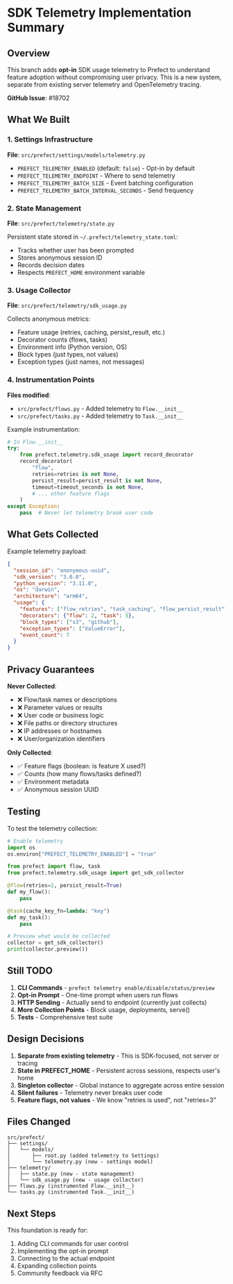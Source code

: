 # SDK Telemetry Implementation Summary

## Overview

This branch adds **opt-in** SDK usage telemetry to Prefect to understand feature adoption without compromising user privacy. This is a new system, separate from existing server telemetry and OpenTelemetry tracing.

**GitHub Issue**: #18702

## What We Built

### 1. Settings Infrastructure
**File**: `src/prefect/settings/models/telemetry.py`

- `PREFECT_TELEMETRY_ENABLED` (default: `false`) - Opt-in by default
- `PREFECT_TELEMETRY_ENDPOINT` - Where to send telemetry
- `PREFECT_TELEMETRY_BATCH_SIZE` - Event batching configuration
- `PREFECT_TELEMETRY_BATCH_INTERVAL_SECONDS` - Send frequency

### 2. State Management
**File**: `src/prefect/telemetry/state.py`

Persistent state stored in `~/.prefect/telemetry_state.toml`:
- Tracks whether user has been prompted
- Stores anonymous session ID
- Records decision dates
- Respects `PREFECT_HOME` environment variable

### 3. Usage Collector
**File**: `src/prefect/telemetry/sdk_usage.py`

Collects anonymous metrics:
- Feature usage (retries, caching, persist_result, etc.)
- Decorator counts (flows, tasks)
- Environment info (Python version, OS)
- Block types (just types, not values)
- Exception types (just names, not messages)

### 4. Instrumentation Points
**Files modified**:
- `src/prefect/flows.py` - Added telemetry to `Flow.__init__`
- `src/prefect/tasks.py` - Added telemetry to `Task.__init__`

Example instrumentation:
```python
# In Flow.__init__
try:
    from prefect.telemetry.sdk_usage import record_decorator
    record_decorator(
        "flow",
        retries=retries is not None,
        persist_result=persist_result is not None,
        timeout=timeout_seconds is not None,
        # ... other feature flags
    )
except Exception:
    pass  # Never let telemetry break user code
```

## What Gets Collected

Example telemetry payload:
```json
{
  "session_id": "anonymous-uuid",
  "sdk_version": "3.0.0",
  "python_version": "3.11.0",
  "os": "darwin",
  "architecture": "arm64",
  "usage": {
    "features": ["flow_retries", "task_caching", "flow_persist_result"],
    "decorators": {"flow": 2, "task": 5},
    "block_types": ["s3", "github"],
    "exception_types": ["ValueError"],
    "event_count": 7
  }
}
```

## Privacy Guarantees

**Never Collected**:
- ❌ Flow/task names or descriptions
- ❌ Parameter values or results
- ❌ User code or business logic
- ❌ File paths or directory structures
- ❌ IP addresses or hostnames
- ❌ User/organization identifiers

**Only Collected**:
- ✅ Feature flags (boolean: is feature X used?)
- ✅ Counts (how many flows/tasks defined?)
- ✅ Environment metadata
- ✅ Anonymous session UUID

## Testing

To test the telemetry collection:

```python
# Enable telemetry
import os
os.environ["PREFECT_TELEMETRY_ENABLED"] = "true"

from prefect import flow, task
from prefect.telemetry.sdk_usage import get_sdk_collector

@flow(retries=2, persist_result=True)
def my_flow():
    pass

@task(cache_key_fn=lambda: "key")
def my_task():
    pass

# Preview what would be collected
collector = get_sdk_collector()
print(collector.preview())
```

## Still TODO

1. **CLI Commands** - `prefect telemetry enable/disable/status/preview`
2. **Opt-in Prompt** - One-time prompt when users run flows
3. **HTTP Sending** - Actually send to endpoint (currently just collects)
4. **More Collection Points** - Block usage, deployments, serve()
5. **Tests** - Comprehensive test suite

## Design Decisions

1. **Separate from existing telemetry** - This is SDK-focused, not server or tracing
2. **State in PREFECT_HOME** - Persistent across sessions, respects user's home
3. **Singleton collector** - Global instance to aggregate across entire session
4. **Silent failures** - Telemetry never breaks user code
5. **Feature flags, not values** - We know "retries is used", not "retries=3"

## Files Changed

```
src/prefect/
├── settings/
│   └── models/
│       ├── root.py (added telemetry to Settings)
│       └── telemetry.py (new - settings model)
├── telemetry/
│   ├── state.py (new - state management)
│   └── sdk_usage.py (new - usage collector)
├── flows.py (instrumented Flow.__init__)
└── tasks.py (instrumented Task.__init__)
```

## Next Steps

This foundation is ready for:
1. Adding CLI commands for user control
2. Implementing the opt-in prompt
3. Connecting to the actual endpoint
4. Expanding collection points
5. Community feedback via RFC